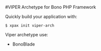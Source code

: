 #VIPER Archetype for Bono PHP Framework

Quickly build your application with:
```
$ xpax init viper-arch
```

Viper archetype use:
- BonoBlade
